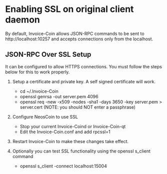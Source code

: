 Enabling SSL on original client daemon
======================================
By default, Invoice-Coin allows JSON-RPC commands to be sent to http://localhost:10257
and accepts connections only from the localhost.

JSON-RPC Over SSL Setup
-----------------------
It can be configured to allow HTTPS connections.  You must follow the steps below
for this to work properly.

1. Setup a certificate and private key.  A self signed certificate will work.
    * cd ~/.Invoice-Coin
    * openssl genrsa -out server.pem 4096
    * openssl req -new -x509 -nodes -sha1 -days 3650 -key server.pem > server.cert
    (NOTE: you should NOT enter a passphrase)

2. Configure NeosCoin to use SSL
    * Stop your current Invoice-Coind or Invoice-Coin-qt
    * Edit the Invoice-Coin.conf and add
      rpcssl=1

3. Restart Invoice-Coin to make these changes take effect.

4. Optionally you can test SSL functionality using the openssl s_client command
    * openssl s_client -connect localhost:15004
